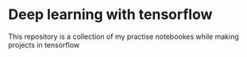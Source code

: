 # Deep learning with tensorflow

This repository is a collection of my practise notebookes while making projects in tensorflow 
